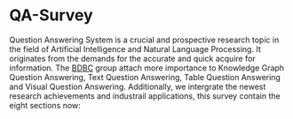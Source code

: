 # QA-Survey

Question Answering System is a crucial and prospective research topic in the field of Artificial Intelligence and Natural Language Processing. It originates from the demands for the accurate and quick acquire for information. The [BDBC]() group attach more importance to Knowledge Graph Question Answering, Text Question Answering, Table Question Answering and Visual Question Answering. Additionally, we intergrate the newest research achievements and industrail applications, this survey contain the eight sections now:

